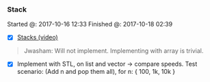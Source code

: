 ### Stack

Started @: 2017-10-16 12:33
Finished @: 2017-10-18 02:39

- [x] [Stacks (video)](https://www.coursera.org/learn/data-structures/lecture/UdKzQ/stacks)

> Jwasham: Will not implement. Implementing with array is trivial.
- [x] Implement with STL, on list and vector -> compare speeds. Test scenario: (Add n and pop them all), for n: { 100, 1k, 10k }
